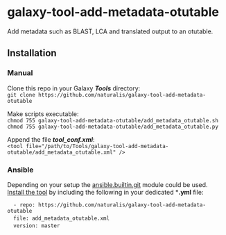 # galaxy-tool-add-metadata-otutable
Add metadata such as BLAST, LCA and translated output to an otutable.

## Installation
### Manual
Clone this repo in your Galaxy ***Tools*** directory:  
`git clone https://github.com/naturalis/galaxy-tool-add-metadata-otutable`  

Make scripts executable:  
`chmod 755 galaxy-tool-add-metadata-otutable/add_metadata_otutable.sh`  
`chmod 755 galaxy-tool-add-metadata-otutable/add_metadata_otutable.py` 

Append the file ***tool_conf.xml***:    
`<tool file="/path/to/Tools/galaxy-tool-add-metadata-otutable/add_metadata_otutable.xml" />`  

### Ansible
Depending on your setup the [ansible.builtin.git](https://docs.ansible.com/ansible/latest/collections/ansible/builtin/git_module.html) module could be used.  
[Install the tool](https://docs.ansible.com/ansible/latest/collections/ansible/builtin/git_module.html#examples) 
by including the following in your dedicated ***.yml** file:  

`  - repo: https://github.com/naturalis/galaxy-tool-add-metadata-otutable`  
&ensp;&ensp;`file: add_metadata_otutable.xml`  
&ensp;&ensp;`version: master`  
